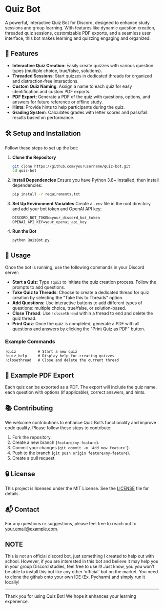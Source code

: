 # Quiz Bot

A powerful, interactive Quiz Bot for Discord, designed to enhance study sessions and group learning. With features like dynamic question creation, threaded quiz sessions, customizable PDF exports, and a seamless user interface, this bot makes learning and quizzing engaging and organized.

## 🌟 Features

- **Interactive Quiz Creation**: Easily create quizzes with various question types (multiple choice, true/false, solutions).
- **Threaded Sessions**: Start quizzes in dedicated threads for organized and distraction-free interactions.
- **Custom Quiz Naming**: Assign a name to each quiz for easy identification and custom PDF exports.
- **PDF Export**: Generate a PDF of the quiz with questions, options, and answers for future reference or offline study.
- **Hints**: Provide hints to help participants during the quiz.
- **Grading System**: Calculates grades with letter scores and pass/fail results based on performance.

## 🛠 Setup and Installation

Follow these steps to set up the bot:

1. **Clone the Repository**
   ```bash
   git clone https://github.com/yourusername/quiz-bot.git
   cd quiz-bot
   ```

2. **Install Dependencies**
   Ensure you have Python 3.8+ installed, then install dependencies:
   ```bash
   pip install -r requirements.txt
   ```

3. **Set Up Environment Variables**
   Create a `.env` file in the root directory and add your bot token and OpenAI API key:
   ```plaintext
   DISCORD_BOT_TOKEN=your_discord_bot_token
   OPENAI_API_KEY=your_openai_api_key
   ```

4. **Run the Bot**
   ```bash
   python QuizBot.py
   ```

## 🚀 Usage

Once the bot is running, use the following commands in your Discord server:

- **Start a Quiz**: Type `!quiz` to initiate the quiz creation process. Follow the prompts to add questions.
- **Take Quiz to Threads**: Choose to create a dedicated thread for quiz creation by selecting the "Take this to Threads" option.
- **Add Questions**: Use interactive buttons to add different types of questions: multiple choice, true/false, or solution-based.
- **Close Thread**: Use `!closethread` within a thread to end and delete the quiz thread.
- **Print Quiz**: Once the quiz is completed, generate a PDF with all questions and answers by clicking the "Print Quiz as PDF" button.

### Example Commands

```plaintext
!quiz          # Start a new quiz
!quiz_help     # Display help for creating quizzes
!closethread   # Close and delete the current thread
```

## 📄 Example PDF Export

Each quiz can be exported as a PDF. The export will include the quiz name, each question with options (if applicable), correct answers, and hints. 

## 📚 Contributing

We welcome contributions to enhance Quiz Bot’s functionality and improve code quality. Please follow these steps to contribute:

1. Fork the repository.
2. Create a new branch (`feature/my-feature`).
3. Commit your changes (`git commit -m 'Add new feature'`).
4. Push to the branch (`git push origin feature/my-feature`).
5. Create a pull request.

## 🔒 License

This project is licensed under the MIT License. See the [LICENSE](LICENSE) file for details.

## 📬 Contact

For any questions or suggestions, please feel free to reach out to [your.email@example.com](mailto:your.email@example.com).

## NOTE
This is not an official discord bot, just something I created to help out with school. However, if you are interested in this bot and believe it may help you in your group Discord studies, feel free to use it! Just know, you you won't be able to install this bot like any other 'official' bot on the market. You need to clone the github onto your own IDE (Ex. Pycharm) and simply run it locally!

---

Thank you for using Quiz Bot! We hope it enhances your learning experience.
